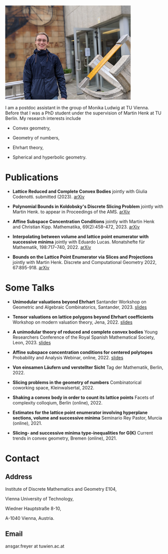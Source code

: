 ![Me at the Santander Workshop on Geometric and Algebraic Combinatorics](/me_small.png)

I am a postdoc assistant in the group of Monika Ludwig at TU Vienna. Before that I was a PhD student under the supervision of Martin Henk at TU Berlin. My research interests include

- Convex geometry,

- Geometry of numbers,

- Ehrhart theory,

- Spherical and hyperbolic geometry.

# Publications

- **Lattice Reduced and Complete Convex Bodies**
  jointly with Giulia Codenotti.
  submitted (2023). [arXiv](https://arxiv.org/abs/2307.09429)

- **Polynomial Bounds in Koldobsky's Discrete Slicing Problem**
  jointly with Martin Henk.
  to appear in Proceedings of the AMS. [arXiv](https://arxiv.org/abs/2303.15976)

- **Affine Subspace Concentration Conditions**
  jointly with Martin Henk and Christian Kipp.
  Mathematika, 69(2):458-472, 2023. [arXiv](https://arxiv.org/abs/2207.08477)

- **Interpolating between volume and lattice point enumerator with successive minima**
  jointly with Eduardo Lucas.
  Monatshefte für Mathematik, 198:717–740, 2022. [arXiv](https://arxiv.org/abs/2105.13090)

- **Bounds on the Lattice Point Enumerator via Slices and Projections**
  jointly with Martin Henk.
  Discrete and Computational Geometry 2022, 67:895-918. [arXiv](https://arxiv.org/abs/2004.14097)

# Some Talks

- **Unimodular valuations beyond Ehrhart**
  Santander Workshop on Geometric and Algebraic Combinatorics, Santander, 2023. [slides](/slides/slides_santander.pdf)

- **Tensor valuations on lattice polygons beyond Ehrhart coefficients**
  Workshop on modern valuation theory, Jena, 2022. [slides](/slides/jena.pdf)

- **A unimodular theory of reduced and complete convex bodies**
  Young Researchers Conference of the Royal Spanish Mathematical Society, Leon, 2023. [slides](/slides/slides_leon.pdf)

- **Affine subspace concentration conditions for centered polytopes**
  Probability and Analysis Webinar, online, 2022. [slides](/slides/slides_paw.pdf)

- **Von einsamen Läufern und verstellter Sicht**
  Tag der Mathematik, Berlin, 2022.

- **Slicing problems in the geometry of numbers**
  Combinatorical coworking space, Kleinwalsertal, 2022.

- **Shaking a convex body in order to count its lattice points**
  Facets of complexity colloqium, Berlin (online), 2022.

- **Estimates for the lattice point enumerator involving hyperplane sections, volume and successive minima**
   Seminario Rey Pastor, Murcia (online), 2021.

- **Slicing- and successive minima type-inequalities for G(K)**
   Current trends in convex geometry, Bremen (online), 2021.

# Contact

## Address

Institute of Discrete Mathematics and Geometry E104,

Vienna University of Technology,

Wiedner Hauptstraße 8-10, 

A-1040 Vienna, Austria.

## Email

ansgar.freyer at tuwien.ac.at


   
  




